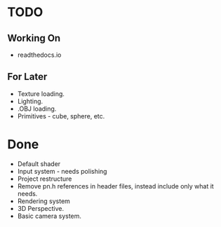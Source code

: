 # TODO

## Working On
* readthedocs.io

## For Later
* Texture loading.
* Lighting.
* .OBJ loading.
* Primitives - cube, sphere, etc.

# Done
* Default shader
* Input system - needs polishing
* Project restructure
* Remove pn.h references in header files, instead include only what it needs.
* Rendering system
* 3D Perspective.
* Basic camera system.